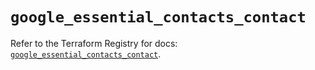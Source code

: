 # `google_essential_contacts_contact`

Refer to the Terraform Registry for docs: [`google_essential_contacts_contact`](https://registry.terraform.io/providers/hashicorp/google-beta/5.11.0/docs/resources/google_essential_contacts_contact).
